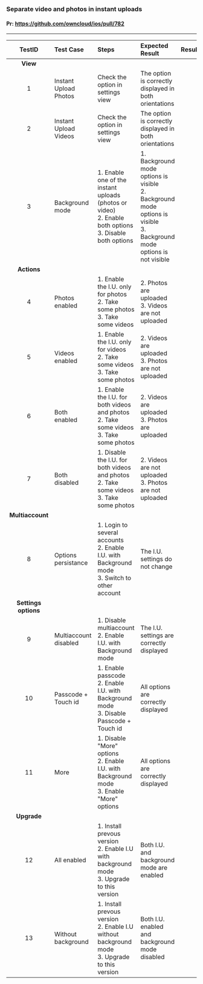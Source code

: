###  Separate video and photos in instant uploads 

#### Pr: https://github.com/owncloud/ios/pull/782 


---

 
| TestID | Test Case | Steps | Expected Result | Result | Related Comment |
| :----: | :-------- | :---- | :-------------- | :----: | :------ |
|**View**||||||
| 1 | Instant Upload Photos | Check the option in settings view| The option is correctly displayed in both orientations  |  |  |
| 2 | Instant Upload Videos | Check the option in settings view| The option is correctly displayed in both orientations  |  |  |
| 3 | Background mode | 1. Enable one of the instant uploads (photos or video)<br>2. Enable both options<br>3. Disable both options| 1. Background mode options is visible<br>2. Background mode options is visible<br>3. Background mode options is not visible  |  |  |
|**Actions**||||||
| 4 | Photos enabled | 1. Enable the I.U. only for photos<br>2. Take some photos<br>3. Take some videos| 2. Photos are uploaded<br>3. Videos are not uploaded  |  |  |
| 5 | Videos enabled | 1. Enable the I.U. only for videos<br>2. Take some videos<br>3. Take some photos| 2. Videos are uploaded<br>3. Photos are not uploaded  |  |  |
| 6 | Both enabled | 1. Enable the I.U. for both videos and photos<br>2. Take some videos<br>3. Take some photos| 2. Videos are uploaded<br>3. Photos are uploaded  |  |  |
| 7 | Both disabled | 1. Disable the I.U. for both videos and photos<br>2. Take some videos<br>3. Take some photos| 2. Videos are not uploaded<br>3. Photos are not uploaded  |  |  |
|**Multiaccount**||||||
| 8 | Options persistance | 1. Login to several accounts<br>2. Enable I.U. with Background mode<br>3. Switch to other account| The I.U. settings do not change |  |  |
|**Settings options**||||||
| 9 | Multiaccount disabled | 1. Disable multiaccount<br>2. Enable I.U. with Background mode| The I.U. settings are correctly displayed |  |  |
| 10 | Passcode + Touch id | 1. Enable passcode<br>2. Enable I.U. with Background mode<br>3. Disable Passcode + Touch id| All options are correctly displayed |  |  |
| 11 | More | 1. Disable "More" options<br>2. Enable I.U. with Background mode<br>3. Enable "More" options| All options are correctly displayed |  |  |
|**Upgrade**||||||
| 12 | All enabled | 1. Install prevous version<br>2. Enable I.U with background mode<br>3. Upgrade to this version| Both I.U. and background mode are enabled |  |  |
| 13 | Without background | 1. Install prevous version<br>2. Enable I.U without background mode<br>3. Upgrade to this version| Both I.U. enabled and background mode disabled |  |  |